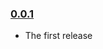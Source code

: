 ### [0.0.1](https://github.com/hooddanielc/zenzic-prototype/releases/tag/v0.0.1)

- The first release
